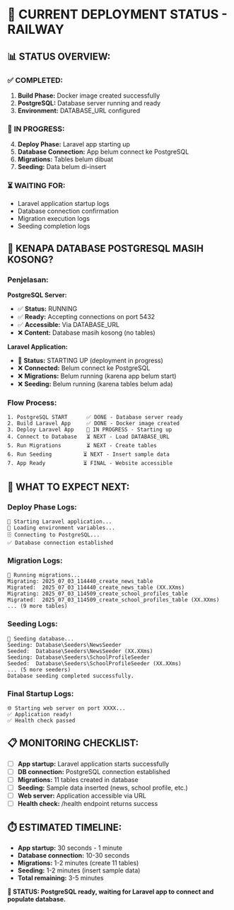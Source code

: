 # 🔄 CURRENT DEPLOYMENT STATUS - RAILWAY

## 📊 **STATUS OVERVIEW:**

### ✅ **COMPLETED:**

1. **Build Phase:** Docker image created successfully
2. **PostgreSQL:** Database server running and ready
3. **Environment:** DATABASE_URL configured

### 🔄 **IN PROGRESS:**

4. **Deploy Phase:** Laravel app starting up
5. **Database Connection:** App belum connect ke PostgreSQL
6. **Migrations:** Tables belum dibuat
7. **Seeding:** Data belum di-insert

### ⏳ **WAITING FOR:**

-   Laravel application startup logs
-   Database connection confirmation
-   Migration execution logs
-   Seeding completion logs

## 🎯 **KENAPA DATABASE POSTGRESQL MASIH KOSONG?**

### **Penjelasan:**

**PostgreSQL Server:**

-   ✅ **Status:** RUNNING
-   ✅ **Ready:** Accepting connections on port 5432
-   ✅ **Accessible:** Via DATABASE_URL
-   ❌ **Content:** Database masih kosong (no tables)

**Laravel Application:**

-   🔄 **Status:** STARTING UP (deployment in progress)
-   ❌ **Connected:** Belum connect ke PostgreSQL
-   ❌ **Migrations:** Belum running (karena app belum start)
-   ❌ **Seeding:** Belum running (karena tables belum ada)

### **Flow Process:**

```
1. PostgreSQL START      ✅ DONE - Database server ready
2. Build Laravel App     ✅ DONE - Docker image created
3. Deploy Laravel App    🔄 IN PROGRESS - Starting up
4. Connect to Database   ⏳ NEXT - Load DATABASE_URL
5. Run Migrations        ⏳ NEXT - Create tables
6. Run Seeding          ⏳ NEXT - Insert sample data
7. App Ready            ⏳ FINAL - Website accessible
```

## 🚀 **WHAT TO EXPECT NEXT:**

### **Deploy Phase Logs:**

```
🔄 Starting Laravel application...
🔑 Loading environment variables...
🗄️ Connecting to PostgreSQL...
✅ Database connection established
```

### **Migration Logs:**

```
🔧 Running migrations...
Migrating: 2025_07_03_114440_create_news_table
Migrated:  2025_07_03_114440_create_news_table (XX.XXms)
Migrating: 2025_07_03_114509_create_school_profiles_table
Migrated:  2025_07_03_114509_create_school_profiles_table (XX.XXms)
... (9 more tables)
```

### **Seeding Logs:**

```
🌱 Seeding database...
Seeding: Database\Seeders\NewsSeeder
Seeded:  Database\Seeders\NewsSeeder (XX.XXms)
Seeding: Database\Seeders\SchoolProfileSeeder
Seeded:  Database\Seeders\SchoolProfileSeeder (XX.XXms)
... (5 more seeders)
Database seeding completed successfully.
```

### **Final Startup Logs:**

```
🌐 Starting web server on port XXXX...
✅ Application ready!
✅ Health check passed
```

## 📋 **MONITORING CHECKLIST:**

-   [ ] **App startup:** Laravel application starts successfully
-   [ ] **DB connection:** PostgreSQL connection established
-   [ ] **Migrations:** 11 tables created in database
-   [ ] **Seeding:** Sample data inserted (news, school profile, etc.)
-   [ ] **Web server:** Application accessible via URL
-   [ ] **Health check:** /health endpoint returns success

## ⏱️ **ESTIMATED TIMELINE:**

-   **App startup:** 30 seconds - 1 minute
-   **Database connection:** 10-30 seconds
-   **Migrations:** 1-2 minutes (create 11 tables)
-   **Seeding:** 1-2 minutes (insert sample data)
-   **Total remaining:** 3-5 minutes

**🎯 STATUS: PostgreSQL ready, waiting for Laravel app to connect and populate database.**
